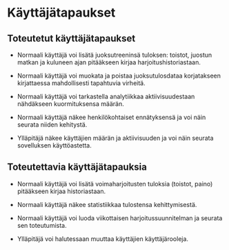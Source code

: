 # Käyttäjätapaukset

## Toteutetut käyttäjätapaukset

* Normaali käyttäjä voi lisätä juoksutreeninsä tuloksen: toistot, juostun matkan ja kuluneen ajan pitääkseen kirjaa harjoitushistoriastaan.

* Normaali käyttäjä voi muokata ja poistaa juoksutulosdataa korjatakseen kirjattaessa mahdollisesti tapahtuvia virheitä.

* Normaali käyttäjä voi tarkastella analytiikkaa aktiivisuudestaan nähdäkseen kuormituksensa määrän.

* Normaali käyttäjä näkee henkilökohtaiset ennätyksensä ja voi näin seurata niiden kehitystä.

* Ylläpitäjä näkee käyttäjien määrän ja aktiivisuuden ja voi näin seurata sovelluksen käyttöastetta.

## Toteutettavia käyttäjätapauksia

* Normaali käyttäjä voi lisätä voimaharjoitusten tuloksia (toistot, paino) pitääkseen kirjaa historiastaan.

* Normaali käyttäjä näkee statistiikkaa tulostensa kehittymisestä.

* Normaali käyttäjä voi luoda viikottaisen harjoitussuunnitelman ja seurata sen toteutumista.

* Ylläpitäjä voi halutessaan muuttaa käyttäjien käyttäjärooleja.
